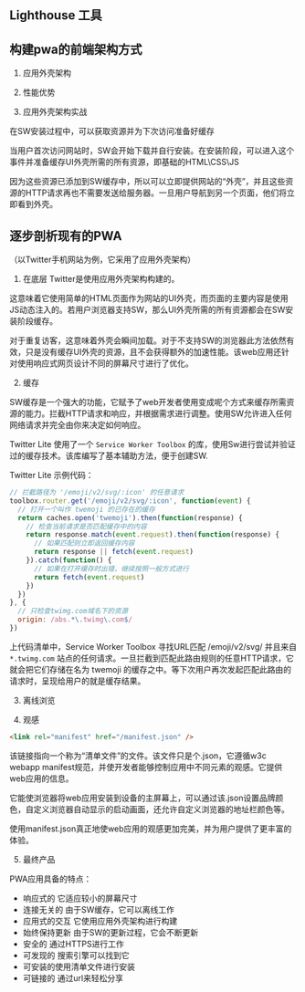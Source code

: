 ## Lighthouse 工具

## 构建pwa的前端架构方式

1. 应用外壳架构

2. 性能优势

3. 应用外壳架构实战

在SW安装过程中，可以获取资源并为下次访问准备好缓存

当用户首次访问网站时，SW会开始下载并自行安装。在安装阶段，可以进入这个事件并准备缓存UI外壳所需的所有资源，即基础的HTML\CSS\JS

因为这些资源已添加到SW缓存中，所以可以立即提供网站的“外壳”，并且这些资源的HTTP请求再也不需要发送给服务器。一旦用户导航到另一个页面，他们将立即看到外壳。

## 逐步剖析现有的PWA

（以Twitter手机网站为例，它采用了应用外壳架构）

1. 在底层 Twitter是使用应用外壳架构构建的。

这意味着它使用简单的HTML页面作为网站的UI外壳，而页面的主要内容是使用JS动态注入的。若用户浏览器支持SW，那么UI外壳所需的所有资源都会在SW安装阶段缓存。

对于重复访客，这意味着外壳会瞬间加载。对于不支持SW的浏览器此方法依然有效，只是没有缓存UI外壳的资源，且不会获得额外的加速性能。该web应用还针对使用响应式网页设计不同的屏幕尺寸进行了优化。

2. 缓存

SW缓存是一个强大的功能，它赋予了web开发者使用变成呢个方式来缓存所需资源的能力。拦截HTTP请求和响应，并根据需求进行调整。使用SW允许进入任何网络请求并完全由你来决定如何响应。

Twitter Lite 使用了一个 `Service Worker Toolbox` 的库，使用Sw进行尝试并验证过的缓存技术。该库编写了基本辅助方法，便于创建SW.

Twitter Lite 示例代码：

```js
// 拦截路径为 '/emoji/v2/svg/:icon' 的任意请求
toolbox.router.get('/emoji/v2/svg/:icon', function(event) {
  // 打开一个叫作 twemoji 的已存在的缓存
  return caches.open('twemoji').then(function(response) {
    // 检查当前请求是否匹配缓存中的内容
    return response.match(event.request).then(function(response) {
      // 如果匹配则立即返回缓存内容
      return response || fetch(event.request)
    }).catch(function() {
      // 如果在打开缓存时出错，继续按照一般方式进行
      return fetch(event.request)
    })
  })
}, {
  // 只检查twimg.com域名下的资源
  origin: /abs.*\.twimg\.com$/
})
```

上代码清单中，Service Worker Toolbox 寻找URL匹配 /emoji/v2/svg/ 并且来自 `*.twimg.com` 站点的任何请求。一旦拦截到匹配此路由规则的任意HTTP请求，它就会把它们存储在名为 twemoji 的缓存之中。等下次用户再次发起匹配此路由的请求时，呈现给用户的就是缓存结果。

3. 离线浏览

4. 观感

```html
<link rel="manifest" href="/manifest.json" />
```

该链接指向一个称为“清单文件”的文件。该文件只是个.json，它遵循w3c webapp manifest规范，并使开发者能够控制应用中不同元素的观感。它提供web应用的信息。

它能使浏览器将web应用安装到设备的主屏幕上，可以通过该.json设置品牌颜色，自定义浏览器自动显示的启动画面，还允许自定义浏览器的地址栏颜色等。

使用manifest.json真正地使web应用的观感更加完美，并为用户提供了更丰富的体验。

5. 最终产品

PWA应用具备的特点：

* 响应式的 它适应较小的屏幕尺寸
* 连接无关的 由于SW缓存，它可以离线工作
* 应用式的交互 它使用应用外壳架构进行构建
* 始终保持更新 由于SW的更新过程，它会不断更新
* 安全的 通过HTTPS进行工作
* 可发现的 搜索引擎可以找到它
* 可安装的使用清单文件进行安装
* 可链接的 通过url来轻松分享
